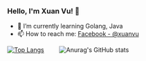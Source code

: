 ### Hello, I'm Xuan Vu! 👋

- 🌱 I’m currently learning Golang, Java
- 📫 How to reach me: [Facebook - @xuanvu](https://www.facebook.com/xuanvu.nguyenvan/) 

[![Top Langs](https://github-readme-stats.vercel.app/api/top-langs/?username=nguyenvanxuanvu&layout=compact)](https://github.com/anuraghazra/github-readme-stats)    &nbsp; &nbsp; &nbsp; &nbsp;      ![Anurag's GitHub stats](https://github-readme-stats.vercel.app/api?username=nguyenvanxuanvu&show_icons=true&theme=merko)

<!--
**nguyenvanxuanvu/nguyenvanxuanvu** is a ✨ _special_ ✨ repository because its `README.md` (this file) appears on your GitHub profile.

Here are some ideas to get you started:

- 🔭 I’m currently working on ...

- 👯 I’m looking to collaborate on ...
- 🤔 I’m looking for help with ...
- 💬 Ask me about ...
- 📫 How to reach me: ...
- 😄 Pronouns: ...
- ⚡ Fun fact: ...
-->
